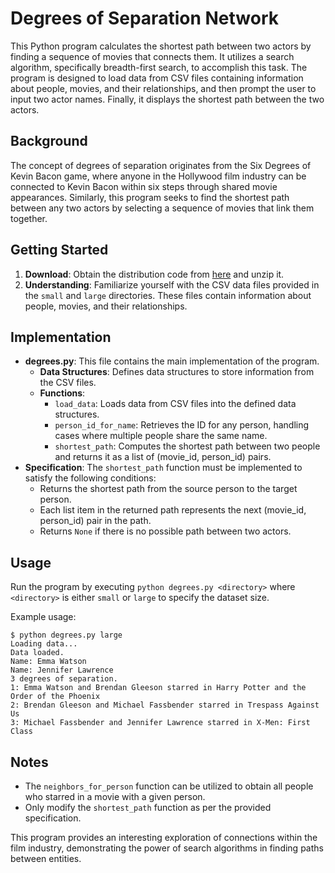 # Degrees of Separation Network

This Python program calculates the shortest path between two actors by finding a sequence of movies that connects them. It utilizes a search algorithm, specifically breadth-first search, to accomplish this task. The program is designed to load data from CSV files containing information about people, movies, and their relationships, and then prompt the user to input two actor names. Finally, it displays the shortest path between the two actors.

## Background

The concept of degrees of separation originates from the Six Degrees of Kevin Bacon game, where anyone in the Hollywood film industry can be connected to Kevin Bacon within six steps through shared movie appearances. Similarly, this program seeks to find the shortest path between any two actors by selecting a sequence of movies that link them together.

## Getting Started

1. **Download**: Obtain the distribution code from [here](https://cdn.cs50.net/ai/2023/x/projects/0/degrees.zip) and unzip it.
2. **Understanding**: Familiarize yourself with the CSV data files provided in the `small` and `large` directories. These files contain information about people, movies, and their relationships.

## Implementation

- **degrees.py**: This file contains the main implementation of the program.
  - **Data Structures**: Defines data structures to store information from the CSV files.
  - **Functions**:
    - `load_data`: Loads data from CSV files into the defined data structures.
    - `person_id_for_name`: Retrieves the ID for any person, handling cases where multiple people share the same name.
    - `shortest_path`: Computes the shortest path between two people and returns it as a list of (movie_id, person_id) pairs.
- **Specification**: The `shortest_path` function must be implemented to satisfy the following conditions:
  - Returns the shortest path from the source person to the target person.
  - Each list item in the returned path represents the next (movie_id, person_id) pair in the path.
  - Returns `None` if there is no possible path between two actors.

## Usage

Run the program by executing `python degrees.py <directory>` where `<directory>` is either `small` or `large` to specify the dataset size.

Example usage:
```
$ python degrees.py large
Loading data...
Data loaded.
Name: Emma Watson
Name: Jennifer Lawrence
3 degrees of separation.
1: Emma Watson and Brendan Gleeson starred in Harry Potter and the Order of the Phoenix
2: Brendan Gleeson and Michael Fassbender starred in Trespass Against Us
3: Michael Fassbender and Jennifer Lawrence starred in X-Men: First Class
```

## Notes

- The `neighbors_for_person` function can be utilized to obtain all people who starred in a movie with a given person.
- Only modify the `shortest_path` function as per the provided specification.

This program provides an interesting exploration of connections within the film industry, demonstrating the power of search algorithms in finding paths between entities.